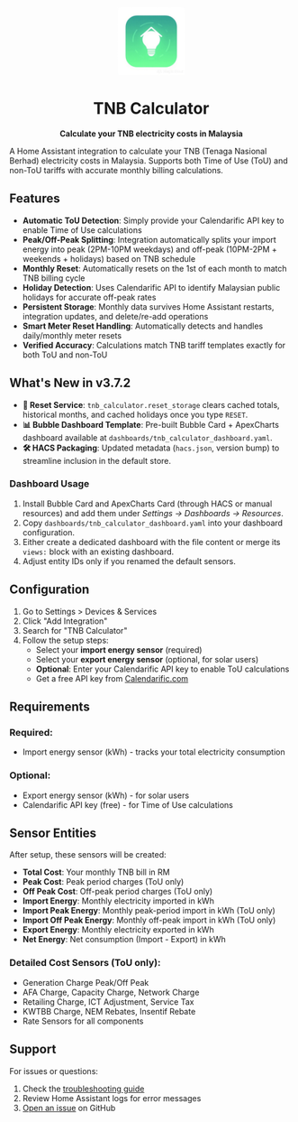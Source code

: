 <div align="center">

<img src="https://raw.githubusercontent.com/salihinsaealal/home-assistant-tnb-calculator/master/energyMonitoringicon.png" alt="TNB Calculator" width="120"/>

# TNB Calculator

**Calculate your TNB electricity costs in Malaysia**

</div>

A Home Assistant integration to calculate your TNB (Tenaga Nasional Berhad) electricity costs in Malaysia. Supports both Time of Use (ToU) and non-ToU tariffs with accurate monthly billing calculations.

## Features

- **Automatic ToU Detection**: Simply provide your Calendarific API key to enable Time of Use calculations
- **Peak/Off-Peak Splitting**: Integration automatically splits your import energy into peak (2PM-10PM weekdays) and off-peak (10PM-2PM + weekends + holidays) based on TNB schedule
- **Monthly Reset**: Automatically resets on the 1st of each month to match TNB billing cycle
- **Holiday Detection**: Uses Calendarific API to identify Malaysian public holidays for accurate off-peak rates
- **Persistent Storage**: Monthly data survives Home Assistant restarts, integration updates, and delete/re-add operations
- **Smart Meter Reset Handling**: Automatically detects and handles daily/monthly meter resets
- **Verified Accuracy**: Calculations match TNB tariff templates exactly for both ToU and non-ToU

## What's New in v3.7.2

- **🧼 Reset Service**: `tnb_calculator.reset_storage` clears cached totals, historical months, and cached holidays once you type `RESET`.
- **📊 Bubble Dashboard Template**: Pre-built Bubble Card + ApexCharts dashboard available at `dashboards/tnb_calculator_dashboard.yaml`.
- **🛠️ HACS Packaging**: Updated metadata (`hacs.json`, version bump) to streamline inclusion in the default store.

### Dashboard Usage
1. Install Bubble Card and ApexCharts Card (through HACS or manual resources) and add them under *Settings → Dashboards → Resources*.
2. Copy `dashboards/tnb_calculator_dashboard.yaml` into your dashboard configuration.
3. Either create a dedicated dashboard with the file content or merge its `views:` block with an existing dashboard.
4. Adjust entity IDs only if you renamed the default sensors.

## Configuration

1. Go to Settings > Devices & Services
2. Click "Add Integration"
3. Search for "TNB Calculator"
4. Follow the setup steps:
   - Select your **import energy sensor** (required)
   - Select your **export energy sensor** (optional, for solar users)
   - **Optional**: Enter your Calendarific API key to enable ToU calculations
   - Get a free API key from [Calendarific.com](https://calendarific.com)

## Requirements

### Required:
- Import energy sensor (kWh) - tracks your total electricity consumption

### Optional:
- Export energy sensor (kWh) - for solar users
- Calendarific API key (free) - for Time of Use calculations

## Sensor Entities

After setup, these sensors will be created:

- **Total Cost**: Your monthly TNB bill in RM
- **Peak Cost**: Peak period charges (ToU only)
- **Off Peak Cost**: Off-peak period charges (ToU only)
- **Import Energy**: Monthly electricity imported in kWh
- **Import Peak Energy**: Monthly peak-period import in kWh (ToU only)
- **Import Off Peak Energy**: Monthly off-peak import in kWh (ToU only)
- **Export Energy**: Monthly electricity exported in kWh
- **Net Energy**: Net consumption (Import - Export) in kWh

### Detailed Cost Sensors (ToU only):
- Generation Charge Peak/Off Peak
- AFA Charge, Capacity Charge, Network Charge
- Retailing Charge, ICT Adjustment, Service Tax
- KWTBB Charge, NEM Rebates, Insentif Rebate
- Rate Sensors for all components

## Support

For issues or questions:
1. Check the [troubleshooting guide](https://github.com/salihinsaealal/home-assistant-tnb-calculator/blob/main/troubleshooting.md)
2. Review Home Assistant logs for error messages
3. [Open an issue](https://github.com/salihinsaealal/home-assistant-tnb-calculator/issues) on GitHub
